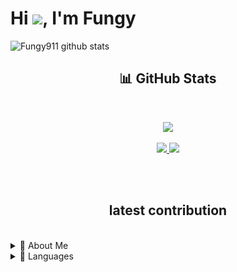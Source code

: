 ﻿# Hi <img width="35" src="https://github.com/FungY911/readme-profile/blob/main/files/imgs/hello.gif">, I'm Fungy
![Fungy911 github stats](https://github-readme-stats.vercel.app/api?username=Fungy911&show_icons=true&hide_border=true)

  <div>
    <h2 align="center"> 📊 GitHub Stats </h2>
      <br/>
        <p align="center">
          <a href="https://github.com/Fungyy911/">
          <img src="https://github-readme-stats.vercel.app/api/top-langs/?username=Fungy911&langs_count=6&theme=gruvbox&layout=compact&hide_border=true" /></a>
        </p>
        <p align="center">
          <a href="https://github.com/Fungyy911/">
          <img width="49.5%" src="https://github-readme-stats.vercel.app/api?username=Fungy911&show_icons=true&theme=gruvbox&hide_border=true" />
          <img width="49.5%" src="https://github-readme-streak-stats.herokuapp.com/?user=Fungy911&theme=gruvbox&hide_border=true" />
          </a>
       </p>
     <br>
  </div>    
  <br/>
  <h2 align="center"> latest contribution </h2>
<img alt="" src="https://activity-graph.herokuapp.com/graph/?username=Fungy911&bg_color=111&color=fff&line=00A676&point=FFF&hide_border=true" />
<details>
<summary>🧮 About Me</summary>
 
- 🔭 I’m currently working on <a href="https://boathost.xyz">BoatHost</a>

- 👨‍💻 My portfolio you can see on <a href="https://fungy.tk">fungy.tk</a>
</details>

<details>
<summary>👅 Languages</summary>
<p align="left"> <a href="https://heroku.com" target="_blank" rel="noreferrer"> <img src="https://www.vectorlogo.zone/logos/heroku/heroku-icon.svg" alt="heroku" width="40" height="40"/> </a> <a href="https://www.w3.org/html/" target="_blank" rel="noreferrer"> <img src="https://raw.githubusercontent.com/devicons/devicon/master/icons/html5/html5-original-wordmark.svg" alt="html5" width="40" height="40"/> </a> <a href="https://developer.mozilla.org/en-US/docs/Web/JavaScript" target="_blank" rel="noreferrer"> <img src="https://raw.githubusercontent.com/devicons/devicon/master/icons/javascript/javascript-original.svg" alt="javascript" width="40" height="40"/> </a> <a href="https://mariadb.org/" target="_blank" rel="noreferrer"> <img src="https://www.vectorlogo.zone/logos/mariadb/mariadb-icon.svg" alt="mariadb" width="40" height="40"/> </a> <a href="https://www.mysql.com/" target="_blank" rel="noreferrer"> <img src="https://raw.githubusercontent.com/devicons/devicon/master/icons/mysql/mysql-original-wordmark.svg" alt="mysql" width="40" height="40"/> </a> <a href="https://www.php.net" target="_blank" rel="noreferrer"> <img src="https://raw.githubusercontent.com/devicons/devicon/master/icons/php/php-original.svg" alt="php" width="40" height="40"/> </a> <a href="https://tailwindcss.com/" target="_blank" rel="noreferrer"> <img src="https://www.vectorlogo.zone/logos/tailwindcss/tailwindcss-icon.svg" alt="tailwind" width="40" height="40"/> </a> </p>
</details>
